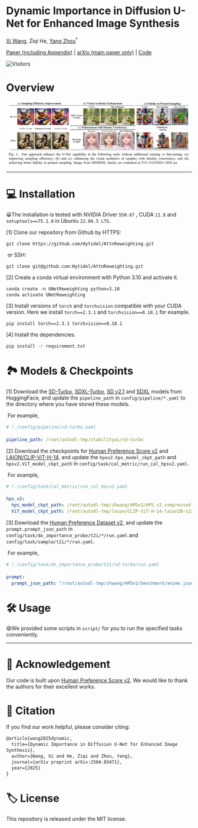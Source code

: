 # Dynamic Importance in Diffusion U-Net for Enhanced Image Synthesis

[Xi Wang](https://hytidel.github.io/), Ziqi He, [Yang Zhou](https://zhouyangvcc.github.io/)$^\dagger$​

[Paper (including Appendix)](https://drive.google.com/drive/folders/1c01J3lUK-m5UZYaF35THWxCBgg50C0IV?usp=sharing) | [arXiv (main paper only)](https://arxiv.org/abs/2504.03471) | [Code](https://github.com/Hytidel/UNetReweighting)

![Visitors](https://api.visitorbadge.io/api/combined?path=https%3A%2F%2Fgithub.com%2FHytidel%2FUNetReweighting&label=HITS&countColor=%23ff9a9a&style=plastic&labelStyle=none)

# Overview

<img src="asset/head_figure.png" style="zoom:50%;" />

---

# 💻 Installation

😀The installation is tested with NVIDIA Driver `550.67` , CUDA `11.8` and `setuptools==75.1.0` in Ubuntu `22.04.5 LTS`. 

[1] Clone our repository from Github by HTTPS: 

```shell
git clone https://github.com/Hytidel/AttnReweighting.git
```

​	or SSH: 

```shell
git clone git@github.com:Hytidel/AttnReweighting.git
```

[2] Create a conda virtual environment with Python 3.10 and activate it. 

```shell
conda create -n UNetReweighting python=3.10
conda activate UNetReweighting
```

[3] Install versions of `torch` and `torchvision` compatible with your CUDA version. Here we install `torch==2.3.1` and `torchvision==0.18.1` for example. 

```shell
pip install torch==2.3.1 torchvision==0.18.1
```

[4] Install the dependencies. 

```bash
pip install -r requirement.txt
```

# 🏞️ Models \& Checkpoints

[1] Download the [SD-Turbo](https://huggingface.co/stabilityai/sd-turbo), [SDXL-Turbo](https://huggingface.co/stabilityai/sdxl-turbo), [SD v2.1](https://huggingface.co/stabilityai/stable-diffusion-2-1-base) and [SDXL](https://huggingface.co/stabilityai/stable-diffusion-xl-base-1.0) models from HuggingFace, and update the `pipeline_path` in `config/pipeline/*.yaml` to the directory where you have stored these models. 

​	For example, 

```yaml
# !./config/pipeline/sd-turbo.yaml

pipeline_path: /root/autodl-tmp/stabilityai/sd-turbo
```

[2] Download the checkpoints for [Human Preference Score v2](https://huggingface.co/spaces/xswu/HPSv2/resolve/main/HPS_v2_compressed.pt) and [LAION/CLIP-ViT-H-14](https://huggingface.co/laion/CLIP-ViT-H-14-laion2B-s32B-b79K), and update the `hpsv2.hps_model_ckpt_path` and `hpsv2.ViT_model_ckpt_path` in `config/task/cal_metric/run_cal_hpsv2.yaml`. 

​	For example, 

```yaml
# !./config/task/cal_metric/run_cal_hpsv2.yaml

hps_v2:
  hps_model_ckpt_path: /root/autodl-tmp/zhwang/HPDv2/HPS_v2_compressed.pt
  ViT_model_ckpt_path: /root/autodl-tmp/laion/CLIP-ViT-H-14-laion2B-s32B-b79K/open_clip_pytorch_model.bin
```

[3] Download the [Human Preference Dataset v2](https://huggingface.co/datasets/ymhao/HPDv2), and update the `prompt.prompt_json_path` in `config/task/do_importance_probe/t2i/*/run.yaml` and `config/task/sample/t2i/*/run.yaml`. 

​	For example, 

```yaml
# !./config/task/do_importance_probe/t2i/sd-turbo/run.yaml

prompt: 
  prompt_json_path: "/root/autodl-tmp/zhwang/HPDv2/benchmark/anime.json"
```

# 🛠️ Usage

😄We provided some scripts in `script/` for you to run the specified tasks conveniently. 

---

# 🙏 Acknowledgement

Our code is built upon [Human Preference Score v2](https://github.com/tgxs002/HPSv2). We would like to thank the authors for their excellent works. 


# 🥰 Citation

If you find our work helpful, please consider citing: 

```
@article{wang2025dynamic,
  title={Dynamic Importance in Diffusion U-Net for Enhanced Image Synthesis},
  author={Wang, Xi and He, Ziqi and Zhou, Yang},
  journal={arXiv preprint arXiv:2504.03471},
  year={2025}
}
```

# 🏷️ License

This repository is released under the MIT license.

